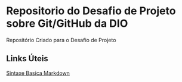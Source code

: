 # Repositorio do Desafio de Projeto sobre Git/GitHub da DIO
Repositório Criado para o Desafio de Projeto

## Links Úteis
[Sintaxe Basica Markdown](https://www.markdownguide.org/basic-syntax/)
